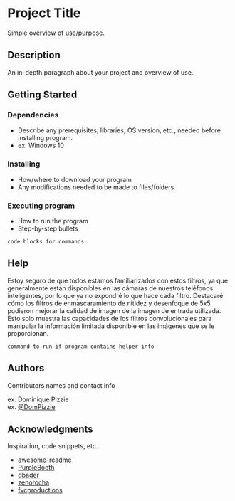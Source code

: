 # Project Title

Simple overview of use/purpose.

## Description

An in-depth paragraph about your project and overview of use.

## Getting Started

### Dependencies

* Describe any prerequisites, libraries, OS version, etc., needed before installing program.
* ex. Windows 10

### Installing

* How/where to download your program
* Any modifications needed to be made to files/folders

### Executing program

* How to run the program
* Step-by-step bullets
```
code blocks for commands
```

## Help

Estoy seguro de que todos estamos familiarizados con estos filtros, ya que generalmente están disponibles en las cámaras de nuestros teléfonos inteligentes, por lo que ya no expondré lo que hace cada filtro. Destacaré cómo los filtros de enmascaramiento de nitidez y desenfoque de 5x5 pudieron mejorar la calidad de imagen de la imagen de entrada utilizada. Esto solo muestra las capacidades de los filtros convolucionales para manipular la información limitada disponible en las imágenes que se le proporcionan.
```
command to run if program contains helper info
```

## Authors

Contributors names and contact info

ex. Dominique Pizzie  
ex. [@DomPizzie](https://twitter.com/dompizzie)



## Acknowledgments

Inspiration, code snippets, etc.
* [awesome-readme](https://github.com/matiassingers/awesome-readme)
* [PurpleBooth](https://gist.github.com/PurpleBooth/109311bb0361f32d87a2)
* [dbader](https://github.com/dbader/readme-template)
* [zenorocha](https://gist.github.com/zenorocha/4526327)
* [fvcproductions](https://gist.github.com/fvcproductions/1bfc2d4aecb01a834b46)
